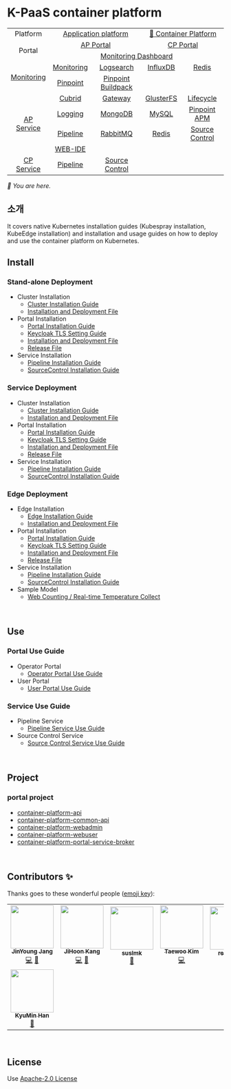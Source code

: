 # K-PaaS container platform

<table>
  <tr>
    <td colspan=2 align=center>Platform</td>
    <td colspan=2 align=center><a href="https://github.com/PaaS-TA/paasta-deployment">Application platform</a></td>
    <td colspan=2 align=center><a href="https://github.com/K-PaaS/container-platform">🚩 Container Platform</a></td>
  </tr>
  <tr>
    <td colspan=2 rowspan=2 align=center>Portal</td>
    <td colspan=2 align=center><a href="https://github.com/PaaS-TA/portal-deployment">AP Portal</a></td>
    <td colspan=2 align=center><a href="./install-guide/container-platform-portal/cp-portal-deployment-standalone-guide.md">CP Portal</a></td>
  </tr>
  <tr align=center>
    <td colspan=4><a href="https://github.com/PaaS-TA/PaaS-TA-Monitoring">Monitoring Dashboard</a></td>
  </tr>
  <tr align=center>
    <td rowspan=2 colspan=2><a href="https://github.com/PaaS-TA/monitoring-deployment">Monitoring</a></td>
    <td><a href="https://github.com/PaaS-TA/PaaS-TA-Monitoring-Release">Monitoring</a></td>
    <td><a href="https://github.com/PaaS-TA/paas-ta-monitoring-logsearch-release">Logsearch</a></td>
    <td><a href="https://github.com/PaaS-TA/paas-ta-monitoring-influxdb-release">InfluxDB</a></td>
    <td><a href="https://github.com/PaaS-TA/paas-ta-monitoring-redis-release">Redis</a></td>
  </tr>
  <tr align=center>
    <td><a href="https://github.com/PaaS-TA/PAAS-TA-PINPOINT-MONITORING-RELEASE">Pinpoint</td>
    <td><a href="https://github.com/PaaS-TA/PAAS-TA-PINPOINT-MONITORING-BUILDPACK">Pinpoint Buildpack</td>
    <td></td>
    <td></td>
  </tr>
  </tr>
  <tr align=center>
    <td rowspan=4 colspan=2><a href="https://github.com/PaaS-TA/service-deployment">AP Service</a></td>
    <td><a href="https://github.com/PaaS-TA/PAAS-TA-CUBRID-RELEASE">Cubrid</a></td>
    <td><a href="https://github.com/PaaS-TA/PAAS-TA-API-GATEWAY-SERVICE-RELEASE">Gateway</a></td>
    <td><a href="https://github.com/PaaS-TA/PAAS-TA-GLUSTERFS-RELEASE">GlusterFS</a></td>
    <td><a href="https://github.com/PaaS-TA/PAAS-TA-APP-LIFECYCLE-SERVICE-RELEASE">Lifecycle</a></td>
  </tr>
  <tr align=center>
    <td><a href="https://github.com/PaaS-TA/PAAS-TA-LOGGING-SERVICE-RELEASE">Logging</a></td>
    <td><a href="https://github.com/PaaS-TA/PAAS-TA-MONGODB-SHARD-RELEASE">MongoDB</a></td>
    <td><a href="https://github.com/PaaS-TA/PAAS-TA-MYSQL-RELEASE">MySQL</a></td>
    <td><a href="https://github.com/PaaS-TA/PAAS-TA-PINPOINT-RELEASE">Pinpoint APM</a></td>
  </tr>
  <tr align=center>
    <td><a href="https://github.com/PaaS-TA/PAAS-TA-DELIVERY-PIPELINE-RELEASE">Pipeline</a></td>
    <td align=center><a href="https://github.com/PaaS-TA/rabbitmq-release">RabbitMQ</a></td>
    <td><a href="https://github.com/PaaS-TA/PAAS-TA-ON-DEMAND-REDIS-RELEASE">Redis</a></td>
    <td><a href="https://github.com/PaaS-TA/PAAS-TA-SOURCE-CONTROL-RELEASE">Source Control</a></td>
  </tr>
  <tr align=center>
    <td><a href="https://github.com/PaaS-TA/PAAS-TA-WEB-IDE-RELEASE-NEW">WEB-IDE</a></td>
    <td></td>
    <td></td>
    <td></td>
  </tr>
  <tr align=center>
    <td rowspan=1 colspan=2><a href="https://github.com/K-PaaS/container-platform">CP Service</a></td>
    <td><a href="./install-guide/pipeline/cp-pipeline-service-guide.md">Pipeline</a></td>
    <td><a href="./install-guide/source-control/cp-source-control-service-guide.md">Source Control</a></td>
    <td></td>
    <td></td>
  </tr>
</table>
<i>🚩 You are here.</i>


<br>

## 소개
It covers native Kubernetes installation guides (Kubespray installation, KubeEdge installation) and installation and usage guides on how to deploy and use the container platform on Kubernetes.
<br>

## Install

### Stand-alone Deployment   
- Cluster Installation
  + [Cluster Installation Guide](./install-guide/standalone/cp-cluster-install.md)
  + [Installation and Deployment File](https://github.com/K-PaaS/cp-deployment/tree/master/standalone)
- Portal Installation
  + [Portal Installation Guide](./install-guide/container-platform-portal/cp-portal-deployment-standalone-guide.md)  
  + [Keycloak TLS Setting Guide](./install-guide/container-platform-portal/cp-portal-deployment-keycloak-tls-setting-guide.md)  
  + [Installation and Deployment File](https://github.com/K-PaaS/cp-portal-release)  
  + [Release File](https://github.com/K-PaaS/cp-portal-release/tree/master/portal)
- Service Installation
  + [Pipeline Installation Guide](./install-guide/pipeline/cp-pipeline-standalone-guide.md)
  + [SourceControl Installation Guide](./install-guide/source-control/cp-source-control-standalone-guide.md)

### Service Deployment
- Cluster Installation
  + [Cluster Installation Guide](./install-guide/standalone/cp-cluster-install.md)  
  + [Installation and Deployment File](https://github.com/K-PaaS/cp-deployment/tree/master/standalone)
- Portal Installation
  + [Portal Installation Guide](./install-guide/container-platform-portal/cp-portal-deployment-service-guide.md)
  + [Keycloak TLS Setting Guide](./install-guide/container-platform-portal/cp-portal-deployment-keycloak-tls-setting-guide.md)  
  + [Installation and Deployment File](https://github.com/K-PaaS/cp-portal-release)     
  + [Release File](https://github.com/K-PaaS/cp-portal-release)
- Service Installation
  + [Pipeline Installation Guide](./install-guide/pipeline/cp-pipeline-service-guide.md)
  + [SourceControl Installation Guide](./install-guide/source-control/cp-source-control-service-guide.md)

### Edge Deployment
- Edge Installation
  + [Edge Installation Guide](./install-guide/edge/cp-edge-install.md)
  + [Installation and Deployment File](https://github.com/K-PaaS/cp-deployment/tree/master/edge)
- Portal Installation
  + [Portal Installation Guide](./install-guide/container-platform-portal/cp-portal-deployment-standalone-guide.md)
  + [Keycloak TLS Setting Guide](./install-guide/container-platform-portal/cp-portal-deployment-keycloak-tls-setting-guide.md)  
  + [Installation and Deployment File](https://github.com/K-PaaS/cp-portal-release)     
  + [Release File](https://github.com/K-PaaS/cp-portal-release)
- Service Installation
  + [Pipeline Installation Guide](./install-guide/pipeline/cp-pipeline-service-guide.md)
  + [SourceControl Installation Guide](./install-guide/source-control/cp-source-control-service-guide.md)
- Sample Model
  + [Web Counting / Real-time Temperature Collect](./install-guide/edge/cp-edge-sample-guide.md)



<br>

## Use

### Portal Use Guide
- Operator Portal
  + [Operator Portal Use Guide](./use-guide/portal/cp-admin-portal-guide.md)
- User Portal
  + [User Portal Use Guide](./use-guide/portal/cp-user-portal-guide.md) 

### Service Use Guide
- Pipeline Service
  + [Pipeline Service Use Guide](./use-guide/pipeline/cp-pipeline-use-guide.md)
- Source Control Service
  + [Source Control Service Use Guide](./use-guide/source-control/cp-source-control-use-guide.md)


<br>

## Project

### portal project 
- [container-platform-api](https://github.com/K-PaaS/cp-portal-release/tree/v1.4.x/portal/paas-ta-container-platform-api)  
- [container-platform-common-api](https://github.com/K-PaaS/cp-portal-release/tree/v1.4.x/portal/paas-ta-container-platform-common-api)
- [container-platform-webadmin](https://github.com/K-PaaS/cp-portal-release/tree/v1.4.x/portal/paas-ta-container-platform-webadmin)
- [container-platform-webuser](https://github.com/K-PaaS/cp-portal-release/tree/v1.4.x/portal/paas-ta-container-platform-webuser)
- [container-platform-portal-service-broker](https://github.com/K-PaaS/cp-portal-release/tree/v1.4.x/service-broker/paas-ta-container-platform-admin-service-broker)


<br>

## Contributors ✨

Thanks goes to these wonderful people ([emoji key](https://allcontributors.org/docs/en/emoji-key)):
<!-- ALL-CONTRIBUTORS-LIST:START - Do not remove or modify this section -->
<!-- prettier-ignore-start -->
<!-- markdownlint-disable -->
<table>
  <tr>
    <td align="center"><a href="https://github.com/jinyung0101java2"><img src="https://avatars.githubusercontent.com/u/67574725?v=4?s=100" width="100px;" alt=""/><br /><sub><b>JinYoung Jang</b></sub></a><br /><a href="https://github.com/PaaS-TA/paas-ta-container-platform/commits?author=jinyung0101java2" title="Code">💻</a> <a href="https://github.com/PaaS-TA/paas-ta-container-platform/pulls?q=is&Apr+reviewed-by&jinyung0101java2" title="Reviewed Pull Requests">👀</a></td>
    <td align="center"><a href="https://github.com/hoon77"><img src="https://avatars.githubusercontent.com/u/33216551?v=4?s=100" width="100px;" alt=""/><br /><sub><b>JiHoon Kang</b></sub></a><br /><a href="https://github.com/PaaS-TA/paas-ta-container-platform/commits?author=hoon77" title="Code">💻</a> <a href="https://github.com/PaaS-TA/paas-ta-container-platform/pulls?q=is&Apr+reviewed-by&hoon77" title="Reviewed Pull Requests">👀</a></td>
    <td align="center"><a href="https://github.com/suslmk-lee"><img src="https://avatars.githubusercontent.com/u/67575226?v=4?s=100" width="100px;" alt=""/><br /><sub><b>suslmk</b></sub></a><br /><a href="#maintenance-suslmk" title="Maintenance">🚧</a></td>
    <td align="center"><a href="https://github.com/dev-taewoo"><img src="https://avatars.githubusercontent.com/u/67407365?v=4?s=100" width="100px;" alt=""/><br /><sub><b>Taewoo Kim</b></sub></a><br /><a href="https://github.com/PaaS-TA/paas-ta-container-platform/commits?author=dev-taewoo" title="Code">💻</a></td>
    <td align="center"><a href="https://github.com/rexx4314"><img src="https://avatars.githubusercontent.com/u/26153262?v=4?s=100" width="100px;" alt=""/><br /><sub><b>rexx4314</b></sub></a><br /><a href="#ideas-rexx4314" title="Ideas, Planning, & Feedback">🤔</a></td>
    <td align="center"><a href="https://github.com/opdc-minsu"><img src="https://avatars.githubusercontent.com/u/67140002?v=4?s=100" width="100px;" alt=""/><br /><sub><b>MinSu Kang</b></sub></a><br /><a href="https://github.com/PaaS-TA/paas-ta-container-platform/issues?q=author&opdc-minsu" title="Bug reports">🐛</a></td>
    <td align="center"><a href="https://github.com/jhuhm135"><img src="https://avatars.githubusercontent.com/u/70005316?v=4?s=100" width="100px;" alt=""/><br /><sub><b>Juhyun Um</b></sub></a><br /><a href="#ideas-jhuhm135" title="Ideas, Planning, & Feedback">🤔</a></td>
  </tr>
  <tr>
    <td align="center"><a href="https://github.com/kyuminhan"><img src="https://avatars.githubusercontent.com/u/80228983?v=4?s=100" width="100px;" alt=""/><br /><sub><b>KyuMin Han</b></sub></a><br /><a href="#ideas-kyuminhan" title="Ideas, Planning, & Feedback">🤔</a></td>
  </tr>
</table>

<!-- markdownlint-restore -->
<!-- prettier-ignore-end -->

<!-- ALL-CONTRIBUTORS-LIST:END -->

<!-- ALL-CONTRIBUTORS-LIST:START - Do not remove or modify this section -->
<!-- prettier-ignore-start -->
<!-- markdownlint-disable -->

<!-- markdownlint-restore -->
<!-- prettier-ignore-end -->

<!-- ALL-CONTRIBUTORS-LIST:END -->
 
<br>

## License
Use [Apache-2.0 License](http://www.apache.org/licenses/LICENSE-2.0)
